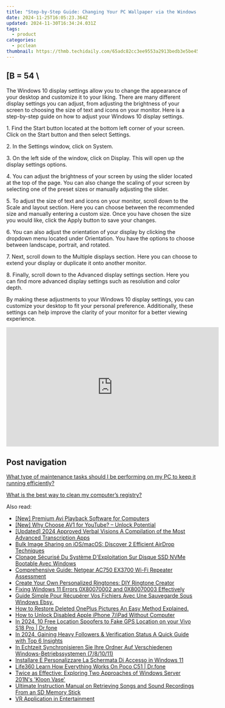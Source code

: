 ```yaml
---
title: "Step-by-Step Guide: Changing Your PC Wallpaper via the Windows Control Panel - Tips by YL Software"
date: 2024-11-25T16:05:23.364Z
updated: 2024-11-30T16:34:24.031Z
tags:
  - product
categories:
  - pcclean
thumbnail: https://thmb.techidaily.com/65adc82cc3ee9553a2913bedb3e5be45ee26dcc59c4f9c7a17769ed9f017e2ee.jpg
---
```


## \[B = 54 \

The Windows 10 display settings allow you to change the appearance of your desktop and customize it to your liking. There are many different display settings you can adjust, from adjusting the brightness of your screen to choosing the size of text and icons on your monitor. Here is a step-by-step guide on how to adjust your Windows 10 display settings. 

1\. Find the Start button located at the bottom left corner of your screen. Click on the Start button and then select Settings.

2\. In the Settings window, click on System.

3\. On the left side of the window, click on Display. This will open up the display settings options. 

4\. You can adjust the brightness of your screen by using the slider located at the top of the page. You can also change the scaling of your screen by selecting one of the preset sizes or manually adjusting the slider.

5\. To adjust the size of text and icons on your monitor, scroll down to the Scale and layout section. Here you can choose between the recommended size and manually entering a custom size. Once you have chosen the size you would like, click the Apply button to save your changes.

6\. You can also adjust the orientation of your display by clicking the dropdown menu located under Orientation. You have the options to choose between landscape, portrait, and rotated.

7\. Next, scroll down to the Multiple displays section. Here you can choose to extend your display or duplicate it onto another monitor.

8\. Finally, scroll down to the Advanced display settings section. Here you can find more advanced display settings such as resolution and color depth. 

By making these adjustments to your Windows 10 display settings, you can customize your desktop to fit your personal preference. Additionally, these settings can help improve the clarity of your monitor for a better viewing experience.

<!-- affiliate ads begin -->
<iframe width="560" height="315" src="https://www.youtube.com/embed/XoC2TGp1PLY?si=iH9xs76NhWn4pP-E" title="YouTube video player" frameborder="0" allow="accelerometer; autoplay; clipboard-write; encrypted-media; gyroscope; picture-in-picture; web-share" referrerpolicy="strict-origin-when-cross-origin" allowfullscreen></iframe>
<!-- affiliate ads end -->

## Post navigation

[What type of maintenance tasks should I be performing on my PC to keep it running efficiently?](https://tools.techidaily.com/pcclean/products/)

[What is the best way to clean my computer’s registry?](https://tools.techidaily.com/pcclean/products/)

<ins class="adsbygoogle"
     style="display:block"
     data-ad-format="autorelaxed"
     data-ad-client="ca-pub-7571918770474297"
     data-ad-slot="1223367746"></ins>

<ins class="adsbygoogle"
     style="display:block"
     data-ad-client="ca-pub-7571918770474297"
     data-ad-slot="8358498916"
     data-ad-format="auto"
     data-full-width-responsive="true"></ins>

<span class="atpl-alsoreadstyle">Also read:</span>
<div><ul>
<li><a href="https://extra-support.techidaily.com/new-premium-avi-playback-software-for-computers/"><u>[New] Premium Avi Playback Software for Computers</u></a></li>
<li><a href="https://facebook-video-footage.techidaily.com/new-why-choose-av1-for-youtube-unlock-potential/"><u>[New] Why Choose AV1 for YouTube? – Unlock Potential</u></a></li>
<li><a href="https://fox-info.techidaily.com/updated-2024-approved-verbal-visions-a-compilation-of-the-most-advanced-transcription-apps/"><u>[Updated] 2024 Approved Verbal Visions A Compilation of the Most Advanced Transcription Apps</u></a></li>
<li><a href="https://win-exclusive.techidaily.com/bulk-image-sharing-on-iosmacos-discover-2-efficient-airdrop-techniques/"><u>Bulk Image Sharing on iOS/macOS: Discover 2 Efficient AirDrop Techniques</u></a></li>
<li><a href="https://win-exclusive.techidaily.com/clonage-securise-du-systeme-dexploitation-sur-disque-ssd-nvme-bootable-avec-windows/"><u>Clonage Sécurisé Du Système D'Exploitation Sur Disque SSD NVMe Bootable Avec Windows</u></a></li>
<li><a href="https://buynow-tips.techidaily.com/comprehensive-guide-netgear-ac750-ex3700-wi-fi-repeater-assessment/"><u>Comprehensive Guide: Netgear AC750 EX3700 Wi-Fi Repeater Assessment</u></a></li>
<li><a href="https://win-exclusive.techidaily.com/create-your-own-personalized-ringtones-diy-ringtone-creator/"><u>Create Your Own Personalized Ringtones: DIY Ringtone Creator</u></a></li>
<li><a href="https://win-exclusive.techidaily.com/fixing-windows-11-errors-0x80070002-and-0x80070003-effectively/"><u>Fixing Windows 11 Errors 0X80070002 and 0X80070003 Effectively</u></a></li>
<li><a href="https://win-exclusive.techidaily.com/guide-simple-pour-recuperer-vos-fichiers-avec-une-sauvegarde-sous-windows-ebsy/"><u>Guide Simple Pour Récupérer Vos Fichiers Avec Une Sauvegarde Sous Windows Ebsy.</u></a></li>
<li><a href="https://blog-min.techidaily.com/how-to-restore-deleted-oneplus-pictures-an-easy-method-explained-by-fonelab-android-recover-pictures/"><u>How to Restore Deleted OnePlus Pictures An Easy Method Explained.</u></a></li>
<li><a href="https://ios-unlock.techidaily.com/how-to-unlock-disabled-apple-iphone-7ipad-without-computer-by-drfone-ios/"><u>How to Unlock Disabled Apple iPhone 7/iPad Without Computer</u></a></li>
<li><a href="https://android-location.techidaily.com/in-2024-10-free-location-spoofers-to-fake-gps-location-on-your-vivo-s18-pro-drfone-by-drfone-virtual/"><u>In 2024, 10 Free Location Spoofers to Fake GPS Location on your Vivo S18 Pro | Dr.fone</u></a></li>
<li><a href="https://instagram-video-recordings.techidaily.com/in-2024-gaining-heavy-followers-and-verification-status-a-quick-guide-with-top-6-insights/"><u>In 2024, Gaining Heavy Followers & Verification Status A Quick Guide with Top 6 Insights</u></a></li>
<li><a href="https://win-exclusive.techidaily.com/in-echtzeit-synchronisieren-sie-ihre-ordner-auf-verschiedenen-windows-betriebssystemen-781011/"><u>In Echtzeit Synchronisieren Sie Ihre Ordner Auf Verschiedenen Windows-Betriebssystemen (7/8/10/11)</u></a></li>
<li><a href="https://win-exclusive.techidaily.com/installare-e-personalizzare-la-schermata-di-accesso-in-windows-11/"><u>Installare E Personalizzare La Schermata Di Accesso in Windows 11</u></a></li>
<li><a href="https://fake-location.techidaily.com/life360-learn-how-everything-works-on-poco-c51-drfone-by-drfone-virtual-android/"><u>Life360 Learn How Everything Works On Poco C51 | Dr.fone</u></a></li>
<li><a href="https://win-exclusive.techidaily.com/twice-as-effective-exploring-two-approaches-of-windows-server-201ns-kloon-vase/"><u>Twice as Effective: Exploring Two Approaches of Windows Server 201N's 'Kloon Vase'</u></a></li>
<li><a href="https://win-exclusive.techidaily.com/ultimate-instruction-manual-on-retrieving-songs-and-sound-recordings-from-an-sd-memory-stick/"><u>Ultimate Instruction Manual on Retrieving Songs and Sound Recordings From an SD Memory Stick</u></a></li>
<li><a href="https://extra-hints.techidaily.com/vr-application-in-entertainment/"><u>VR Application in Entertainment</u></a></li>
</ul></div>

